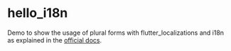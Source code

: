 # hello_i18n

Demo to show the usage of plural forms with flutter_localizations and i18n as explained in the [official docs]([url](https://docs.flutter.dev/ui/accessibility-and-internationalization/internationalization)).
